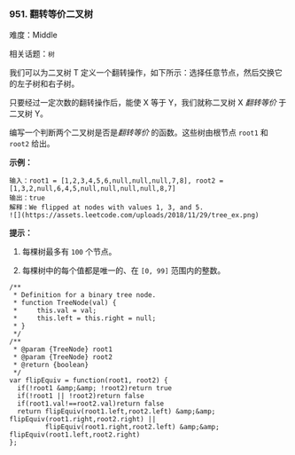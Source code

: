 ### 951. 翻转等价二叉树

难度：Middle

相关话题：`树`

我们可以为二叉树 T 定义一个翻转操作，如下所示：选择任意节点，然后交换它的左子树和右子树。



只要经过一定次数的翻转操作后，能使 X 等于 Y，我们就称二叉树 X *翻转等价* 于二叉树 Y。



编写一个判断两个二叉树是否是*翻转等价* 的函数。这些树由根节点 `root1`  和  `root2` 给出。







**示例：** 



```
输入：root1 = [1,2,3,4,5,6,null,null,null,7,8], root2 = [1,3,2,null,6,4,5,null,null,null,null,8,7]
输出：true
解释：We flipped at nodes with values 1, 3, and 5.
![](https://assets.leetcode.com/uploads/2018/11/29/tree_ex.png)
```






**提示：** 




1. 每棵树最多有 `100` 个节点。

2. 每棵树中的每个值都是唯一的、在  `[0, 99]` 范围内的整数。








```
/**
 * Definition for a binary tree node.
 * function TreeNode(val) {
 *     this.val = val;
 *     this.left = this.right = null;
 * }
 */
/**
 * @param {TreeNode} root1
 * @param {TreeNode} root2
 * @return {boolean}
 */
var flipEquiv = function(root1, root2) {
  if(!root1 &amp;&amp; !root2)return true
  if(!root1 || !root2)return false
  if(root1.val!==root2.val)return false
  return flipEquiv(root1.left,root2.left) &amp;&amp; flipEquiv(root1.right,root2.right) ||
         flipEquiv(root1.right,root2.left) &amp;&amp; flipEquiv(root1.left,root2.right)
};
```

